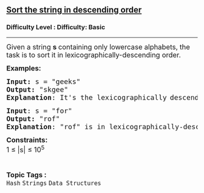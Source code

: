 <h2><a href="https://www.geeksforgeeks.org/problems/sort-the-string-in-descending-order3542/1?page=1&difficulty=Basic&status=unsolved,attempted&sortBy=accuracy">Sort the string in descending order</a></h2><h3>Difficulty Level : Difficulty: Basic</h3><hr><div class="problems_problem_content__Xm_eO"><p><span style="font-size: 18px;">Given a string <strong>s </strong>containing only lowercase alphabets, the task is to sort it in lexicographically-descending order. </span></p>
<p><span style="font-size: 18px;"><strong>Examples:</strong></span></p>
<pre><span style="font-size: 18px;"><strong>Input: </strong>s = "geeks"
<strong>Output:</strong> "skgee"
<strong>Explanation</strong>: It's the lexicographically</span> <span style="font-size: 18px;">descending order.</span>
</pre>
<pre><span style="font-size: 18px;"><strong>Input</strong>: s = "for"
<strong>Output:</strong> "rof"
<strong>Explanation</strong>: "rof" is in lexicographically-descending order.</span>
</pre>
<p><span style="font-size: 18px;"><strong>Constraints:</strong><br>1 ≤ |s| ≤ 10<sup>5</sup></span></p></div><br><p><span style=font-size:18px><strong>Topic Tags : </strong><br><code>Hash</code>&nbsp;<code>Strings</code>&nbsp;<code>Data Structures</code>&nbsp;